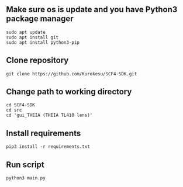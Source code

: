 ## Make sure os is update and you have Python3 package manager

```
sudo apt update
sudo apt install git
sudo apt install python3-pip
```


## Clone repository

```git clone https://github.com/Kurokesu/SCF4-SDK.git```

## Change path to working directory

```
cd SCF4-SDK
cd src
cd 'gui_THEIA (THEIA TL410 lens)'
```

## Install requirements

```pip3 install -r requirements.txt```


## Run script

```python3 main.py```
